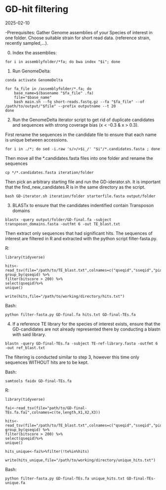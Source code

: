 GD-hit filtering
================
2025-02-10

-Prerequisites: Gather Genome assemblies of your Species of interest in
one folder. Choose suitable strain for short read data. (reference
strain, recently sampled,…).

0)  Index the assemblies:

<!-- -->

    for i in assemblyfolder/*fa; do bwa index "$i"; done

1)  Run GenomeDelta:

<!-- -->

    conda activate GenomeDelta

    for fa_file in /assemblyfolder/*.fa; do
        base_name=$(basename "$fa_file" .fa)
        file="$base_name"
        bash main.sh --fq short-reads.fastq.gz --fa "$fa_file" --of /path/to/output/"$file" --prefix outputname --t 20
    done

2)  Run the GenomeDelta iterator script to get rid of duplicate
    candidates and sequences with strong coverage bias (x \< -0.3 & x \>
    0.3).

First rename the sequences in the candidate file to ensure that each
name is unique between accessions.

    for i in ./*; do sed -i.raw 's/>/>$i_/' "$i"/*.candidates.fasta ; done

Then move all the \*.candidates.fasta files into one folder and rename
the sequences

    cp */*.candidates.fasta iteration/folder

Then pick an arbitrary starting file and run the GD-iderator.sh. It is
important that the find_new_candidates.R is in the same directory as the
script.

    bash GD-iterator.sh iteration/folder starterfile.fasta output/folder

3)  BLASTx to ensure that the candidates indentified contain Transposon
    domains

<!-- -->

    blastx -query output/folder/GD-final.fa -subject transposon_domains.fasta -outfmt 6 -out TE_blast.txt

Then extract only sequences that had significant hits. The sequences of
interest are filtered in R and extracted with the python script
filter-fasta.py.

R:

    library(tidyverse)

    hits<-read_tsv(file="/path/to/TE_blast.txt",colnames=c("qseqid","sseqid","pident","length","mismatch","gapopen","qstart","qend","sstart","send","evalue","bitscore"))%>%
    group_by(qseqid) %>%
    filter(bitscore > 200) %>%
    select(qseqid)%>%
    unique()

    write(hits,file="/path/to/working/directory/hits.txt")

Bash:

    python filter-fasta.py GD-final.fa hits.txt GD-final-TEs.fa

4)  If a reference TE library for the species of interest exists, ensure
    that the GD-candidates are not already represented there by
    conducting a blastn with said library.

<!-- -->

    blastn -query GD-final-TEs.fa -subject TE-ref-library.fasta -outfmt 6 -out ref_blast.txt

The filtering is conducted similar to step 3, however this time only
sequences WITHOUT hits are to be kept.

Bash:

    samtools faidx GD-final-TEs.fa

R:

    library(tidyverse)

    fai<-read_tsv(file="path/to/GD-final-TEs.fa.fai",colnames=c(te,length,X1,X2,X3))

    hits<-read_tsv(file="/path/to/TE_blast.txt",colnames=c("qseqid","sseqid","pident","length","mismatch","gapopen","qstart","qend","sstart","send","evalue","bitscore"))%>%
    group_by(qseqid) %>%
    filter(bitscore > 200) %>%
    select(qseqid)%>%
    unique()

    hits_unique<-fai%>%filter(!te%in%hits)

    write(hits_unique,file="/path/to/working/directory/unique_hits.txt")

Bash:

    python filter-fasta.py GD-final-TEs.fa unique_hits.txt GD-final-TEs-unique.fa
